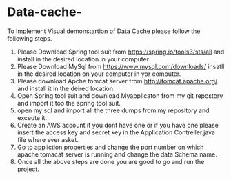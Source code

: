 # Data-cache-

To Implement Visual demonstartion of Data Cache please follow the following steps.

1) Please Download Spring tool suit from https://spring.io/tools3/sts/all and install in the desired location in your computer
2) Please Download MySql from https://www.mysql.com/downloads/ insatll in the desired location on your computer in yor computer.
3) Please download Apche tomcat server from http://tomcat.apache.org/ and install it in the deired location.
4) Open Spring tool suit and download Myapplicaton from my git repostory and import it too the spring tool suit.
5) open my sql and import all the three dumps from my repository and exceute it.
6) Create an AWS account if you dont have one or if you have one please insert the access key and secret key in the Application Contreller.java file where ever asket.
7) Go to appliction properties and change the port number on which apache tomacat server is running and change the data Schema name.
8) Once all the above steps are done you are good to go and run the project.
